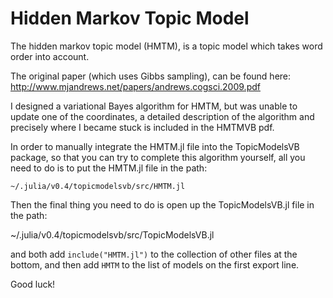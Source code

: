 # Hidden Markov Topic Model

The hidden markov topic model (HMTM), is a topic model which takes word order into account.

The original paper (which uses Gibbs sampling), can be found here: http://www.mjandrews.net/papers/andrews.cogsci.2009.pdf

I designed a variational Bayes algorithm for HMTM, but was unable to update one of the coordinates, a detailed description of the algorithm and precisely where I became stuck is included in the HMTMVB pdf.

In order to manually integrate the HMTM.jl file into the TopicModelsVB package, so that you can try to complete this algorithm yourself, all you need to do is to put the HMTM.jl file in the path:

`~/.julia/v0.4/topicmodelsvb/src/HMTM.jl`

Then the final thing you need to do is open up the TopicModelsVB.jl file in the path:

~/.julia/v0.4/topicmodelsvb/src/TopicModelsVB.jl

and both add `include("HMTM.jl")` to the collection of other files at the bottom, and then add `HMTM` to the list of models on the first export line.

Good luck!
